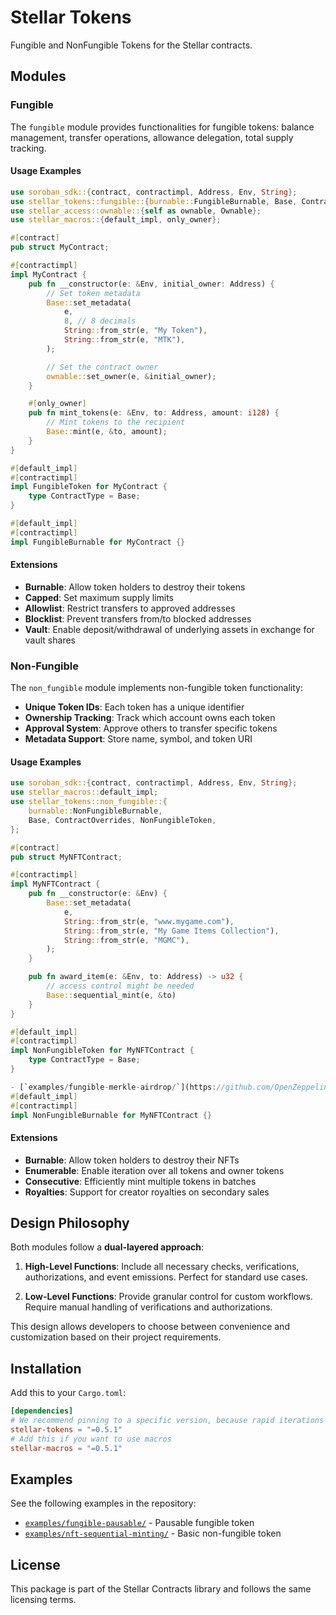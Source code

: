 # Stellar Tokens

Fungible and NonFungible Tokens for the Stellar contracts.

## Modules

### Fungible

The `fungible` module provides functionalities for fungible tokens: balance management, transfer operations, allowance delegation, total supply tracking.

#### Usage Examples

```rust
use soroban_sdk::{contract, contractimpl, Address, Env, String};
use stellar_tokens::fungible::{burnable::FungibleBurnable, Base, ContractOverrides, FungibleToken};
use stellar_access::ownable::{self as ownable, Ownable};
use stellar_macros::{default_impl, only_owner};

#[contract]
pub struct MyContract;

#[contractimpl]
impl MyContract {
    pub fn __constructor(e: &Env, initial_owner: Address) {
        // Set token metadata
        Base::set_metadata(
            e,
            8, // 8 decimals
            String::from_str(e, "My Token"),
            String::from_str(e, "MTK"),
        );

        // Set the contract owner
        ownable::set_owner(e, &initial_owner);
    }

    #[only_owner]
    pub fn mint_tokens(e: &Env, to: Address, amount: i128) {
        // Mint tokens to the recipient
        Base::mint(e, &to, amount);
    }
}

#[default_impl]
#[contractimpl]
impl FungibleToken for MyContract {
    type ContractType = Base;
}

#[default_impl]
#[contractimpl]
impl FungibleBurnable for MyContract {}
```

#### Extensions

- **Burnable**: Allow token holders to destroy their tokens
- **Capped**: Set maximum supply limits
- **Allowlist**: Restrict transfers to approved addresses
- **Blocklist**: Prevent transfers from/to blocked addresses
- **Vault**: Enable deposit/withdrawal of underlying assets in exchange for vault shares

### Non-Fungible

The `non_fungible` module implements non-fungible token functionality:

- **Unique Token IDs**: Each token has a unique identifier
- **Ownership Tracking**: Track which account owns each token
- **Approval System**: Approve others to transfer specific tokens
- **Metadata Support**: Store name, symbol, and token URI

#### Usage Examples

```rust
use soroban_sdk::{contract, contractimpl, Address, Env, String};
use stellar_macros::default_impl;
use stellar_tokens::non_fungible::{
    burnable::NonFungibleBurnable,
    Base, ContractOverrides, NonFungibleToken,
};

#[contract]
pub struct MyNFTContract;

#[contractimpl]
impl MyNFTContract {
    pub fn __constructor(e: &Env) {
        Base::set_metadata(
            e,
            String::from_str(e, "www.mygame.com"),
            String::from_str(e, "My Game Items Collection"),
            String::from_str(e, "MGMC"),
        );
    }

    pub fn award_item(e: &Env, to: Address) -> u32 {
        // access control might be needed
        Base::sequential_mint(e, &to)
    }
}

#[default_impl]
#[contractimpl]
impl NonFungibleToken for MyNFTContract {
    type ContractType = Base;
}

- [`examples/fungible-merkle-airdrop/`](https://github.com/OpenZeppelin/stellar-contracts/tree/main/examples/fungible-merkle-airdrop) - Airdrop with merkle proofs
#[default_impl]
#[contractimpl]
impl NonFungibleBurnable for MyNFTContract {}
```

#### Extensions

- **Burnable**: Allow token holders to destroy their NFTs
- **Enumerable**: Enable iteration over all tokens and owner tokens
- **Consecutive**: Efficiently mint multiple tokens in batches
- **Royalties**: Support for creator royalties on secondary sales

## Design Philosophy

Both modules follow a **dual-layered approach**:

1. **High-Level Functions**: Include all necessary checks, verifications, authorizations, and event emissions. Perfect for standard use cases.

2. **Low-Level Functions**: Provide granular control for custom workflows. Require manual handling of verifications and authorizations.

This design allows developers to choose between convenience and customization based on their project requirements.

## Installation

Add this to your `Cargo.toml`:

```toml
[dependencies]
# We recommend pinning to a specific version, because rapid iterations are expected as the library is in an active development phase.
stellar-tokens = "=0.5.1"
# Add this if you want to use macros
stellar-macros = "=0.5.1"
```

## Examples

See the following examples in the repository:
- [`examples/fungible-pausable/`](https://github.com/OpenZeppelin/stellar-contracts/tree/main/examples/fungible-pausable) - Pausable fungible token
- [`examples/nft-sequential-minting/`](https://github.com/OpenZeppelin/stellar-contracts/tree/main/examples/nft-sequential-minting) - Basic non-fungible token

## License

This package is part of the Stellar Contracts library and follows the same licensing terms.

